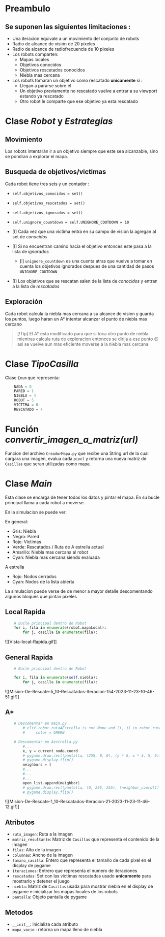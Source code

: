 # Preambulo

## Se suponen las siguientes limitaciones :

- Una iteracion equivale a un movimiento del conjunto de robots
- Radio de alcance de visión de 20 pixeles
- Radio de alcance de radiofrecuencia de 10 pixeles
- Los robots comparten:
	- Mapas locales
	- Objetivos conocidos
	- Objetivos rescatados conocidos
	- Niebla mas cercana
- Los robots tomaran un objetivo como rescatado **unicamente** si :
	- Llegan a pararse sobre él
	- Un objetivo previamente no rescatado vuelve a entrar a su viewport estando ya rescatado
	- Otro robot le comparte que ese objetivo ya esta rescatado
# Clase *Robot* y *Estrategias* 

## Movimiento

Los robots intentarán ir a un objetivo siempre que este sea alcanzable, sino se pondran a explorar el mapa.
## Busqueda de objetivos/victimas

Cada robot tiene tres sets y un contador :
- `self.objetivos_conocidos = set()`
- `self.objetivos_rescatados = set()`
- `self.objetivos_ignorados = set()`
- `self.unignore_countdown = self.UNIGNORE_COUTDOWN = 10`

- [I] Cada vez que una victima entra en su campo de vision la agregan al set de *conocidos*
- [I] Si no encuentran camino hacia el objetivo entonces este pasa a la lista de *ignorados*
	- [i] `unignore_countdown` es una cuenta atras que vuelve a tomar en cuenta los objetivos ignorados despues de una cantidad de pasos `UNIGNORE_COUTDOWN`
- [I] Los objetivos que se rescatan salen de la lista de *conocidos* y entran a la lista de *rescatados*
## Exploración

Cada robot calcula la niebla mas cercana a su alcance de vision y guarda los puntos, luego haran un A* intentar alcanzar el punto de niebla mas cercano

>[!Tip] El A* esta modificado para que si toca otro punto de niebla mientras calcula ruta de exploracion entonces se dirija a ese punto 😉 asi se vuelve aun mas eficiente moverse a la niebla mas cercana
# Clase *TipoCasilla*

Clase `Enum` que representa: 

```Python
    NADA = 0
    PARED = 1
    NIEBLA = 4
    ROBOT = 5
    VICTIMA = 6
    RESCATADO = 7
```

# Función *convertir_imagen_a_matriz(url)*

Funcion del archivo `CreadorMapa.py` que recibe una String url de la cual cargara una imagen, evalua cada `pixel` y retorna una nueva matriz de `Casillas` que seran utilizadas como mapa.

# Clase *Main*

Esta clase se encarga de tener todos los datos y pintar el mapa. En su bucle principal llama a cada robot a moverse.

En la simulacion se puede ver:

En general:  
- Gris: Niebla
- Negro: Pared
- Rojo: Victimas
- Verde: Rescatados / Ruta de A estrella actual
- Amarillo: Niebla mas cercana al robot
- Cyan: Niebla mas cercana siendo evaluada

A estrella
- Rojo: Nodos cerrados
- Cyan: Nodos de la lista abierta

La simulacion puede verse de de menor a mayor detalle descomentando algunos bloques que pintan pixeles

## Local Rapida

```Python
	# Bucle principal dentro de Robot
	for i, fila in enumerate(robot.mapaLocal):
		for j, casilla in enumerate(fila):
```

![[Vista-local-Rapida.gif]]

## General Rapida

```Python
	# Bucle principal dentro de Robot

	for i, fila in enumerate(self.niebla):
		for j, casilla in enumerate(fila):
```

![[Mision-De-Rescate-5_10-Rescatados-Iteracion-154-2023-11-23-10-46-51.gif]]

## A*

```Python
	# Descomentar en main.py
		# elif robot.rutaAEstrella is not None and (i, j) in robot.rutaAEstrella:
		#     color = GREEN
	
	# Descomentar en Aestrella.py
        #...
        x, y = current_node.coord
        # pygame.draw.rect(pantalla, (255, 0, 0), (y * 5, x * 5, 5, 5))
        # pygame.display.flip()
        neighbors = [
        #...
        #...
        #...
		open_list.append(neighbor)
        # pygame.draw.rect(pantalla, (0, 255, 255), (neighbor_coord[1] * 5, neighbor_coord[0] * 5, 5, 5))
        # pygame.display.flip()
```

![[Mision-De-Rescate-1_10-Rescatados-Iteracion-21-2023-11-23-11-46-12.gif]]
## Atributos

- `ruta_imagen`: Ruta a la imagen
- `matriz_resultante`: Matriz de `Casillas` que representa el contenido de la imagen
- `filas`: Alto de la imagen
- `columnas`: Ancho de la imagen
- `tamano_casilla`: Entero que representa el tamaño de cada pixel en el display de pygame
- `iteraciones`: Entrero que representa el numero de iteraciones
- `rescatados`: Set con las victimas rescatadas usado **unicamente** para mostrarlo y detener el juego 
- `niebla`: Matriz de `Casillas` usada para mostrar niebla en el display de pygame e inicializar los mapas locales de los robots
- `pantalla`: Objeto pantalla de pygame

## Metodos

- `__init__`: Inicializa cada atributo
- `mapa_vacio` : retorna un mapa lleno de niebla